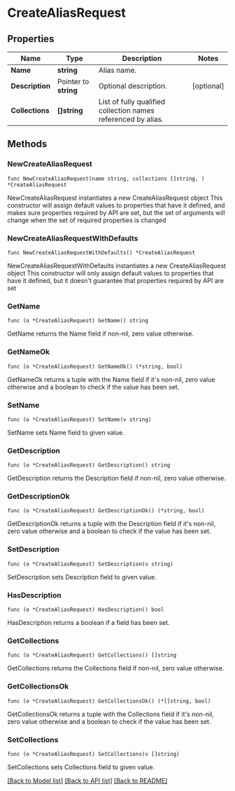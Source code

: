 # CreateAliasRequest

## Properties

Name | Type | Description | Notes
------------ | ------------- | ------------- | -------------
**Name** | **string** | Alias name. | 
**Description** | Pointer to **string** | Optional description. | [optional] 
**Collections** | **[]string** | List of fully qualified collection names referenced by alias. | 

## Methods

### NewCreateAliasRequest

`func NewCreateAliasRequest(name string, collections []string, ) *CreateAliasRequest`

NewCreateAliasRequest instantiates a new CreateAliasRequest object
This constructor will assign default values to properties that have it defined,
and makes sure properties required by API are set, but the set of arguments
will change when the set of required properties is changed

### NewCreateAliasRequestWithDefaults

`func NewCreateAliasRequestWithDefaults() *CreateAliasRequest`

NewCreateAliasRequestWithDefaults instantiates a new CreateAliasRequest object
This constructor will only assign default values to properties that have it defined,
but it doesn't guarantee that properties required by API are set

### GetName

`func (o *CreateAliasRequest) GetName() string`

GetName returns the Name field if non-nil, zero value otherwise.

### GetNameOk

`func (o *CreateAliasRequest) GetNameOk() (*string, bool)`

GetNameOk returns a tuple with the Name field if it's non-nil, zero value otherwise
and a boolean to check if the value has been set.

### SetName

`func (o *CreateAliasRequest) SetName(v string)`

SetName sets Name field to given value.


### GetDescription

`func (o *CreateAliasRequest) GetDescription() string`

GetDescription returns the Description field if non-nil, zero value otherwise.

### GetDescriptionOk

`func (o *CreateAliasRequest) GetDescriptionOk() (*string, bool)`

GetDescriptionOk returns a tuple with the Description field if it's non-nil, zero value otherwise
and a boolean to check if the value has been set.

### SetDescription

`func (o *CreateAliasRequest) SetDescription(v string)`

SetDescription sets Description field to given value.

### HasDescription

`func (o *CreateAliasRequest) HasDescription() bool`

HasDescription returns a boolean if a field has been set.

### GetCollections

`func (o *CreateAliasRequest) GetCollections() []string`

GetCollections returns the Collections field if non-nil, zero value otherwise.

### GetCollectionsOk

`func (o *CreateAliasRequest) GetCollectionsOk() (*[]string, bool)`

GetCollectionsOk returns a tuple with the Collections field if it's non-nil, zero value otherwise
and a boolean to check if the value has been set.

### SetCollections

`func (o *CreateAliasRequest) SetCollections(v []string)`

SetCollections sets Collections field to given value.



[[Back to Model list]](../README.md#documentation-for-models) [[Back to API list]](../README.md#documentation-for-api-endpoints) [[Back to README]](../README.md)



